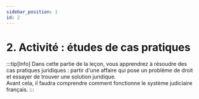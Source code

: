 ```yaml
---
sidebar_position: 1
id: 2
---
```

# 2. Activité : études de cas pratiques

:::tip[Info]
Dans cette partie de la leçon, vous apprendrez à résoudre des cas pratiques juridiques : partir d'une affaire qui pose un problème de droit et essayer de trouver une solution juridique.  
Avant cela, il faudra comprendre comment fonctionne le système judiciaire français.
:::